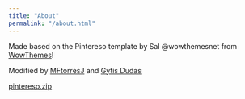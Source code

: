 ```yaml
---
title: "About"
permalink: "/about.html"
---
```



Made based on the Pintereso template by Sal @wowthemesnet from <a target="_blank" href="https://www.wowthemes.net/freebies-license/">WowThemes</a>!

Modified by <a target="_blank" href="https://github.com/mftorres">MFtorresJ</a> and <a target="_blank" href="https://github.com/evogytis">Gytis Dudas</a>

<a class="btn btn-danger" href="https://github.com/wowthemesnet/template-pintereso-bootstrap-jekyll/archive/master.zip"><i class="fa fa-download"></i> pintereso.zip</a>
